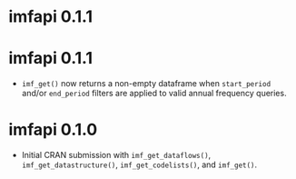 # imfapi 0.1.1

# imfapi 0.1.1

* `imf_get()` now returns a non-empty dataframe when `start_period` and/or `end_period` filters are applied to valid annual frequency queries.

# imfapi 0.1.0

* Initial CRAN submission with `imf_get_dataflows()`, `imf_get_datastructure()`, `imf_get_codelists()`, and `imf_get()`.
